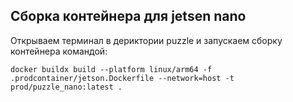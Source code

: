 
## Сборка контейнера для jetsen nano

Открываем терминал в дериктории puzzle и запускаем сборку контейнера командой:
```
docker buildx build --platform linux/arm64 -f .prodcontainer/jetson.Dockerfile --network=host -t prod/puzzle_nano:latest .
```
